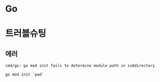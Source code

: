 # Go

# 트러블슈팅
## 에러
```
cmd/go: go mod init fails to determine module path in subdirectory
```
```
go mod init `pwd`
```